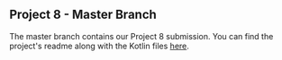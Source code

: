 ## Project 8 - Master Branch

The master branch contains our Project 8 submission. You can find the project's readme along with the Kotlin files [here](https://github.com/asteitz/Project_6/blob/master/app/src/main/java/com/example/project6/README.md).
